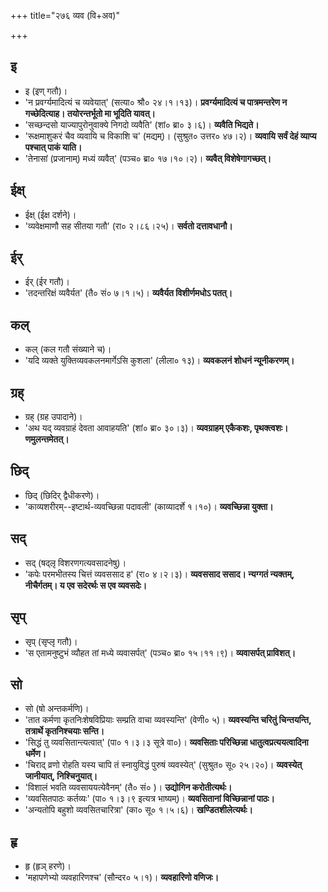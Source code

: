 +++
title="२७६ व्यव (वि+अव)"

+++

## इ
- इ (इण् गतौ)।
- 'न प्रवर्ग्यमादित्यं च व्यवेयात्' (सत्या० श्रौ० २४।१।१३)। **प्रवर्ग्यमादित्यं च पात्रमन्तरेण न गच्छेदित्याह। तयोरन्तर्भूतो मा भूदिति यावत्।**
- 'सच्छन्दसो याज्यापुरोनुवाक्ये निगदो व्यवैति' (शां० ब्रा० ३।६)। **व्यवैति भिद्यते।**
- 'रूक्षमाशुकरं चैव व्यवायि च विकाशि च' (मद्यम्)। (सुश्रुत० उत्तर० ४७।२)। **व्यवायि सर्वं देहं व्याप्य पश्चात् पाकं याति।**
- 'तेनासां (प्रजानाम्) मध्यं व्यवैत्' (पञ्च० ब्रा० १७।१०।२)। **व्यवैत् विशेषेगागच्छत्।**

## ईक्ष्
- ईक्ष् (ईक्ष दर्शने)।
- 'व्यवेक्षमाणौ सह सीतया गतौ' (रा० २।८६।२५)। **सर्वतो दत्तावधानौ।**

## ईर्
- ईर् (ईर गतौ)।
- 'तदन्तरिक्षं व्यवैर्यत' (तै० सं० ७।१।५)। **व्यवैर्यत विशीर्णमधोऽ पतत्।**

## कल्
- कल् (कल गतौ संख्याने च)।
- 'यदि व्यक्ते युक्तिव्यवकलनमार्गेऽसि कुशला' (लीला० १३)। **व्यवकलनं शोधनं न्यूनीकरणम्।**

## ग्रह्
- ग्रह् (ग्रह उपादाने)।
- 'अथ यद् व्यवग्राहं देवता आवाहयति' (शां० ब्रा० ३०।३)। **व्यवग्राहम् एकैकशः, पृथक्त्वशः। णमुलन्तमेतत्।**

## छिद्
- छिद् (छिदिर् द्वैधीकरणे)।
- 'काव्यशरीरम्--इष्टार्थ-व्यवच्छिन्ना पदावली' (काव्यादर्शे १।१०)। **व्यवच्छिन्ना युक्ता।**

## सद्
- सद् (षद्लृ विशरणगत्यवसादनेषु)।
- 'कपेः परमभीतस्य चित्तं व्यवससाद ह' (रा० ४।२।३)। **व्यवससाद ससाद। न्यग्गतं न्यक्तम्, नीचैर्गतम्। य एव सदेरर्थः स एव व्यवसदेः।**

## सृप्
- सृप् (सृप्लृ गतौ)।
- 'स एतामनुष्टुभं व्यौहत तां मध्ये व्यवासर्पत्' (पञ्च० ब्रा० १५।११।९)। **व्यवासर्पत् प्राविशत्।**

## सो
- सो (षो अन्तकर्मणि)।
- 'तात कर्मणा कृतनिःशेषविप्रियाः सम्प्रति वाचा व्यवस्यन्ति' (वेणी० ५)। **व्यवस्यन्ति चरितुं चिन्तयन्ति, तत्रार्थे कृतनिश्चयाः सन्ति।**
- 'सिद्धं तु व्यवसितान्त्यत्वात्' (पा० १।३।३ सूत्रे वा०)। **व्यवसिताः परिच्छिन्ना धातुत्वप्रत्ययत्वादिना धर्मेण।**
- 'चिराद् व्रणो रोहति यस्य चापि तं स्नायुविद्धं पुरुषं व्यवस्येत्' (सुश्रुत० सू० २५।२०)। **व्यवस्येत् जानीयात्, निश्चिनुयात्।**
- 'विशालं भवति व्यवसाययत्येवैनम्' (तै० सं० )। **उद्योगिन करोतीत्यर्थः।**
- 'व्यवसितपाठः कर्तव्यः' (पा० १।३।९ इत्यत्र भाष्यम्)। **व्यवसितानां विच्छिन्नानां पाठः।**
- 'अन्यतोपि बहुशो व्यवसितचारित्रा' (का० सू० १।५।६)। **खण्डितशीलेत्यर्थः।**

## हृ
- हृ (हृञ् हरणे)।
- 'महापणेभ्यो व्यवहारिणश्च' (सौन्दर० ५।१)। **व्यवहारिणो वणिजः।**
